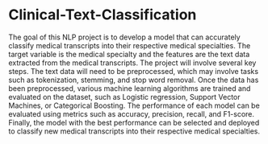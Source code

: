# Clinical-Text-Classification
The goal of this NLP project is to develop a model that can accurately classify medical transcripts into their respective medical specialties. The target variable is the medical specialty and the features are the text data extracted from the medical transcripts. The project will involve several key steps. The text data will need to be preprocessed, which may involve tasks such as tokenization, stemming, and stop word removal. Once the data has been preprocessed, various machine learning algorithms are trained and evaluated on the dataset, such as Logistic regression, Support Vector Machines, or Categorical Boosting. The performance of each model can be evaluated using metrics such as accuracy, precision, recall, and F1-score. Finally, the model with the best performance can be selected and deployed to classify new medical transcripts into their respective medical specialties. 
